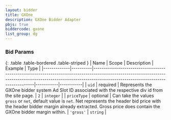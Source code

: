 ```yaml
---
layout: bidder
title: GXOne
description: GXOne Bidder Adapter
pbjs: true
biddercode: gxone
list_group: dg
---
```



### Bid Params

{: .table .table-bordered .table-striped }
| Name        | Scope    | Description                                                                                                                                                                                                 | Example   | Type      |
|-------------|----------|-------------------------------------------------------------------------------------------------------------------------------------------------------------------------------------------------------------|-----------|-----------|
| `uid`       | required | Represents the GXOne bidder system Ad Slot ID associated with the respective div id from the site page.                                                                                                     | `2`       | `integer` |
| `priceType` | optional | Can take the values `gross` or `net`, default value is `net`. Net represents the header bid price with the header bidder margin already extracted. Gross price does contain the GXOne bidder margin within. | `'gross'` | `string`  |
